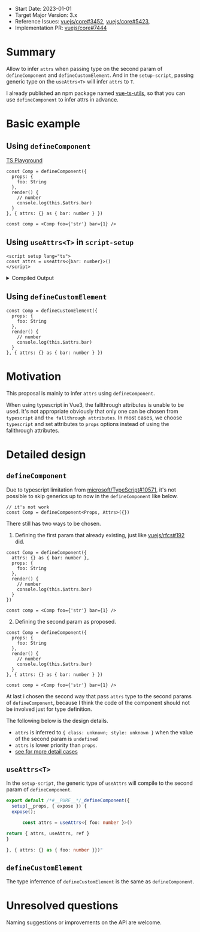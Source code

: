 - Start Date: 2023-01-01
- Target Major Version: 3.x
- Reference Issues: [vuejs/core#3452](https://github.com/vuejs/core/issues/3452), [vuejs/core#5423](https://github.com/vuejs/core/issues/5423), 
- Implementation PR: [vuejs/core#7444](https://github.com/vuejs/core/pull/7444)

# Summary
Allow to infer `attrs` when passing type on the second param of `defineComponent` and `defineCustomElement`. 
And in the `setup-script`,  passing generic type on the `useAttrs<T>` will infer `attrs` to `T`.

I already published an npm package named [vue-ts-utils](https://github.com/rudy-xhd/vue-ts-utils), so that you can use `defineComponent` to infer attrs in advance.

# Basic example

## Using `defineComponent`
[TS Playground](https://www.typescriptlang.org/play?jsx=1#code/JYWwDg9gTgLgBAbzgEwKYDNgDtUGELgQ5bwC+c6UBcA5AG4CuqAtDAM7MMzAA2bNAWABQwgMZE28fODgBeFBmx4CkYjAAUCYXDhgqYNgC5E2nRQgRjAZRhRsAcwA0p0s6E6oqLGijqAlIikwq6IcACGMLZGgeFsoQBGYVDGWAwg8ahQcOSkfsJiEvDiMvIAPNJg5hCyCDQAjDTkiVA1deQA9AB8wkA)
```tsx
const Comp = defineComponent({
  props: {
    foo: String
  },
  render() {
    // number
    console.log(this.$attrs.bar)
  }
}, { attrs: {} as { bar: number } })

const comp = <Comp foo={'str'} bar={1} />
```

## Using `useAttrs<T>` in `script-setup`

```vue
<script setup lang="ts">
const attrs = useAttrs<{bar: number}>()
</script>
```

<details>
<summary>Compiled Output</summary>

```js
export default /*#__PURE__*/_defineComponent({
  setup(__props, { expose }) {
  expose();

      const attrs = useAttrs<{ foo: number }>()

return { attrs, useAttrs, ref }
}

}, { attrs: {} as { foo: number }})"
```

</details>


## Using `defineCustomElement`
```tsx
const Comp = defineCustomElement({
  props: {
    foo: String
  },
  render() {
    // number
    console.log(this.$attrs.bar)
  }
}, { attrs: {} as { bar: number } })

```

# Motivation
This proposal is mainly to infer `attrs` using `defineComponent`.

When using typescript in Vue3, the fallthrough attributes is unable to be used. It's not appropriate obviously that only one can be chosen from `typescript` and `the fallthrough attributes`. In most cases, we choose `typescript` and set attributes to `props` options instead of using the fallthrough attributes.


# Detailed design

## `defineComponent`
Due to typescript limitation from [microsoft/TypeScript#10571](https://github.com/microsoft/TypeScript/issues/10571), it's not possible to skip generics up to now in the `defineComponent` like below.
```tsx
// it's not work
const Comp = defineComponent<Props, Attrs>({})
```

There still has two ways to be chosen.

1. Defining the first param that already existing, just like [vuejs/rfcs#192](https://github.com/vuejs/rfcs/pull/192) did.
```tsx
const Comp = defineComponent({
  attrs: {} as { bar: number },
  props: {
    foo: String
  },
  render() {
    // number
    console.log(this.$attrs.bar)
  }
})

const comp = <Comp foo={'str'} bar={1} />
```
2. Defining the second param as proposed.
```tsx
const Comp = defineComponent({
  props: {
    foo: String
  },
  render() {
    // number
    console.log(this.$attrs.bar)
  }
}, { attrs: {} as { bar: number } })

const comp = <Comp foo={'str'} bar={1} />
```

At last i chosen the second way that pass `attrs` type to the second params of `defineComponent`, because I think the code of the component should not be involved just for type definition.


The following below is the design details.
- `attrs` is inferred to `{ class: unknown; style: unknown }` when the value of the second param is `undefined`
- `attrs` is lower priority  than `props`.
- [see for more detail cases](https://github.com/vuejs/core/pull/7444/files)

## `useAttrs<T>`
In the `setup-script`, the generic type of `useAttrs` will compile to the second param of `defineComponent`.
```ts
export default /*#__PURE__*/_defineComponent({
  setup(__props, { expose }) {
  expose();

      const attrs = useAttrs<{ foo: number }>()

return { attrs, useAttrs, ref }
}

}, { attrs: {} as { foo: number }})"
```

## `defineCustomElement`
The type inferrence of `defineCustomElement` is the same as `defineComponent`.


# Unresolved questions
Naming suggestions or improvements on the API are welcome.

